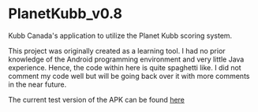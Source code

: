 # PlanetKubb_v0.8
Kubb Canada's application to utilize the Planet Kubb scoring system.

This project was originally created as a learning tool.  I had no prior knowledge of the Android programming environment
and very little Java experience.  Hence, the code within here is quite spaghetti like.  I did not comment my code well but 
will be going back over it with more comments in the near future.

The current test version of the APK can be found <a href="https://github.com/kubbcanada/PlanetKubb_v0.8/blob/master/PlanetKubb/PlanetKubb.apk?raw=true">here</a>


